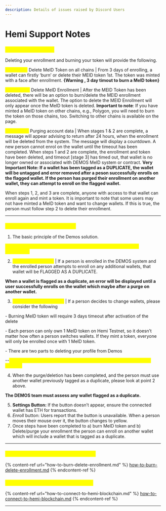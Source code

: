 ```yaml
---
description: Details of issues raised by Discord Users
---
```


# Hemi Support Notes

### <mark style="color:yellow;">High level Overview</mark>

Deleting your enrollment and burning your token will provide the following.&#x20;

<mark style="color:yellow;">**\[1st Stage]**</mark> Delete MeID Token on all chains | From 3 days of enrolling, a wallet can firstly ‘burn’ or delete their MEID token 1st. The token was minted with a face after enrollment. **{Warning , 3 day timout to burn a MeID token}**&#x20;

<mark style="color:yellow;">**\[2nd Stage]**</mark> Delete MeID Enrollment | After the MEID Token has been deleted, there will be an option to burn/delete the MEID enrollment associated with the wallet. The option to delete the MEID Enrollment will only appear once the MeID token is deleted. **Important to note**: If you have minted a MeID token on other chains, e.g., Polygon, you will need to burn the token on those chains, too. Switching to other chains is available on the page.&#x20;

<mark style="color:yellow;">**\[3rd Stage]**</mark> Purging account data | When stages 1 & 2 are complete, a message will appear advising to return after 24 hours, when the enrollment will be deleted from the system. The message will display a countdown. A new person cannot enrol on the wallet until the timeout has been completed. When steps 1 and 2 are complete, the enrollment and token have been deleted, and timeout \[stage 3] has timed out, that wallet is no longer owned or associated with DEMOS MeID system or contract. **Very Important Note: If a wallet has been tagged as a DUPLICATE, the wallet will be untagged and error removed after a peson successfully enrolls on the flagged wallet. If the person has purged their enrollment on another wallet, they can attempt to enroll on the flagged wallet.**

When steps 1, 2, and 3 are complete, anyone with access to that wallet can enroll again and mint a token. It is important to note that some users may not have minted a MeID token and want to change wallets. If this is true, the person must follow step 2 to delete their enrollment.



***

### <mark style="color:yellow;">**Enrollment logic and policies**</mark>

1. The basic principle of the Demos solution.

<mark style="color:yellow;">1 WALLET > 1 ENROLLMENT > 1 MEID TOKEN ON HEMI TESTNET PERMITTED</mark>

2. <mark style="color:yellow;">**Duplicate Warnings**</mark> | If a person is enrolled in the DEMOS system and the enrolled person attempts to enroll on any additional wallets, that wallet will be FLAGGED AS A DUPLICATE.

**When a wallet is flagged as a duplicate, an error will be displayed until a user successfully enrolls on the wallet which maybe after a purge on another wallet.**

3. <mark style="color:yellow;">**Purge/Delete Enrollment**</mark> | If a person decides to change wallets, please consider the following

&#x20;         \-  Burning MeID token will require 3 days timeout after activation of the delete

&#x20;          \- Each person can only own 1 MeID token on Hemi Testnet, so it doesn’t matter how often a    person switches wallets. If they mint a token, everyone will only be enrolled once with 1 MeID token.

&#x20;        \- There are two parts to deleting your profile from Demos

&#x20;                 \--<mark style="color:yellow;">Burn MeID token if minted (3-day timeout) --Delete enrollment (7-day timeout)</mark>

4. When the purge/deletion has been completed, and the person must use another wallet previously tagged as a duplicate, please look at point 2 above.

**The DEMOS team must assess any wallet flagged as a duplicate.**

5. **Settings Button:** If the button doesn’t appear, ensure the connected wallet has ETH for transactions.
6. _Enroll_ button: Users report that the button is unavailable. When a person moves their mouse over it, the button changes to yellow.
7. Once steps have been completed to a) burn MeID token and b) Delete/purge your enrollment the person can enroll on another wallet which will include a wallet that is tagged as a duplicate.



***

### <mark style="color:yellow;">How to Burn / Delete your enrollment</mark>



{% content-ref url="how-to-burn-delete-enrollment.md" %}
[how-to-burn-delete-enrollment.md](how-to-burn-delete-enrollment.md)
{% endcontent-ref %}

### <mark style="color:yellow;">How to connect to Hemi BlockChain</mark>

{% content-ref url="how-to-connect-to-hemi-blockchain.md" %}
[how-to-connect-to-hemi-blockchain.md](how-to-connect-to-hemi-blockchain.md)
{% endcontent-ref %}



***
